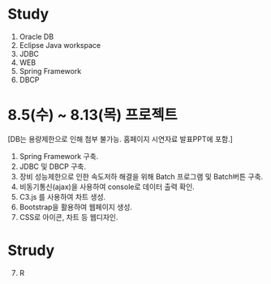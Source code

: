 # Study
1. Oracle DB
2. Eclipse Java workspace
3. JDBC
4. WEB
5. Spring Framework
6. DBCP

# 8.5(수) ~ 8.13(목) 프로젝트
[DB는 용량제한으로 인해 첨부 불가능. 홈페이지 시연자료 발표PPT에 포함.]
1. Spring Framework 구축.
2. JDBC 및 DBCP 구축.
3. 장비 성능제한으로 인한 속도저하 해결을 위해 Batch 프로그램 및 Batch버튼 구축.
3. 비동기통신(ajax)을 사용하여 console로 데이터 출력 확인.
4. C3.js 를 사용하여 차트 생성.
5. Bootstrap을 활용하여 웹페이지 생성.
6. CSS로 아이콘, 차트 등 웹디자인.

# Strudy
7. R

